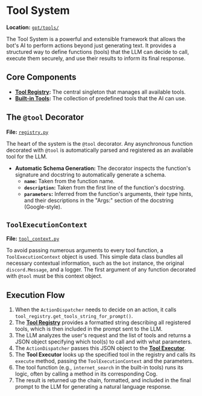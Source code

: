 # Tool System

**Location:** [`gpt/tools/`](gpt/tools/)

The Tool System is a powerful and extensible framework that allows the bot's AI to perform actions beyond just generating text. It provides a structured way to define functions (tools) that the LLM can decide to call, execute them securely, and use their results to inform its final response.

## Core Components

*   **[Tool Registry](./registry.md):** The central singleton that manages all available tools.
*   **[Built-in Tools](./builtin/index.md):** The collection of predefined tools that the AI can use.

## The `@tool` Decorator

**File:** [`registry.py`](gpt/tools/registry.md)

The heart of the system is the `@tool` decorator. Any asynchronous function decorated with `@tool` is automatically parsed and registered as an available tool for the LLM.

*   **Automatic Schema Generation:** The decorator inspects the function's signature and docstring to automatically generate a schema.
    *   **`name`:** Taken from the function name.
    *   **`description`:** Taken from the first line of the function's docstring.
    *   **`parameters`:** Inferred from the function's arguments, their type hints, and their descriptions in the "Args:" section of the docstring (Google-style).

## `ToolExecutionContext`

**File:** [`tool_context.py`](gpt/tools/tool_context.md)

To avoid passing numerous arguments to every tool function, a `ToolExecutionContext` object is used. This simple data class bundles all necessary contextual information, such as the `bot` instance, the original `discord.Message`, and a logger. The first argument of any function decorated with `@tool` must be this context object.

## Execution Flow

1.  When the `ActionDispatcher` needs to decide on an action, it calls `tool_registry.get_tools_string_for_prompt()`.
2.  The **[Tool Registry](./registry.md)** provides a formatted string describing all registered tools, which is then included in the prompt sent to the LLM.
3.  The LLM analyzes the user's request and the list of tools and returns a JSON object specifying which tool(s) to call and with what parameters.
4.  The `ActionDispatcher` passes this JSON object to the **[Tool Executor](../core/tool_executor.md)**.
5.  The **Tool Executor** looks up the specified tool in the registry and calls its `execute` method, passing the `ToolExecutionContext` and the parameters.
6.  The tool function (e.g., `internet_search` in the built-in tools) runs its logic, often by calling a method in its corresponding Cog.
7.  The result is returned up the chain, formatted, and included in the final prompt to the LLM for generating a natural language response.
